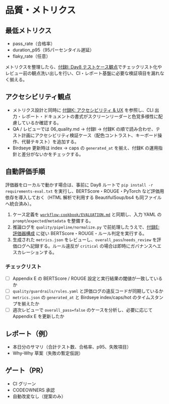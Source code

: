 # 品質・メトリクス

## 最低メトリクス
- pass_rate（合格率）
- duration_p95（95パーセンタイル遅延）
- flaky_rate（任意）

メトリクスを整理したら、[付録I: Day8 テストケース観点](../../addenda/I_Test_Cases.md)でチェックリスト化やレビュー前の観点洗い出しを行い、CI・レポート基盤に必要な検証項目を漏れなく揃える。

## アクセシビリティ観点
- メトリクス設計と同時に [付録K: アクセシビリティ & UX](../../addenda/K_Accessibility_UX.md) を参照し、CLI 出力・レポート・ドキュメントの書式がスクリーンリーダーと色覚多様性に配慮しているか確認する。
- QA / レビューでは 06_quality.md → 付録I → 付録K の順で読み合わせ、テスト計画にアクセシビリティ検証ケース（配色コントラスト、キーボード操作、代替テキスト）を追加する。
- Birdseye 更新時は index → caps の `generated_at` を揃え、付録K の運用指針と差分がないかをチェックする。

## 自動評価手順
評価器をローカルで動かす場合は、事前に Day8 ルートで `pip install -r requirements-eval.txt` を実行し、BERTScore・ROUGE・PyTorch など評価用依存を導入しておく（HTML 解析で利用する BeautifulSoup/bs4 も同ファイルへ統合済み）。
1. ケース定義を [`workflow-cookbook/EVALUATION.md`](../../../workflow-cookbook/EVALUATION.md) と同期し、入力 YAML の `prompt`/`expected`/`metadata` を整備する。
2. 推論ログを `quality/pipeline/normalize.py` で前処理したうえで、[付録E: 評価器構成](../../addenda/E_Evaluator_Details.md) に従い BERTScore・ROUGE・ルール判定を実行する。
3. 生成された `metrics.json` をレビューし、`overall_pass`/`needs_review` を評価ログへ記録する。ルール違反が `critical` の場合は即時にガバナンスへエスカレーションする。

### チェックリスト
- [ ] Appendix E の BERTScore / ROUGE 設定と実行結果の閾値が一致しているか
- [ ] `quality/guardrails/rules.yaml` と評価ログの違反コードが同期しているか
- [ ] `metrics.json` の `generated_at` と Birdseye index/caps/hot のタイムスタンプを揃えたか
- [ ] 週次レビューで `overall_pass=false` のケースを分析し、必要に応じて Appendix E を更新したか

## レポート（例）
- 本日分のサマリ（合計テスト数、合格率、p95、失敗項目）
- Why-Why 草案（失敗の暫定仮説）

## ゲート（PR）
- CI グリーン
- CODEOWNERS 承認
- 自動改変なし（提案のみ）
